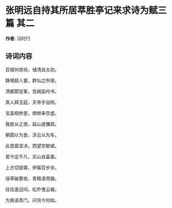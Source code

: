 # 张明远自持其所居萃胜亭记来求诗为赋三篇  其二

**作者**: 冯时行

## 诗词内容

百城何岧峣，储清自太初。

静境超人寰，群仙之所居。

清都閟宝箓，宫阙函丹书。

真人拜玉庭，天帝手自除。

宝盖相参差，缥缈来空虚。

我欲从之游，兹山遂慵疏。

朝霞以为食，浮云以为车。

此意靡坚决，西望空欷嘘。

君今定不凡，买山自菑畬。

上方切层霄，伊蹊百步余。

瑶草破雾收，青精凌雨锄。

往往逢迎间，松乔曳云裾。

为我语羡门，问讯今何如。

